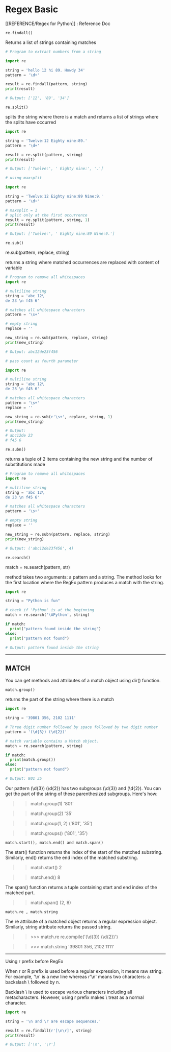 # Regex Basic

[[REFERENCE/Regex for Python]] : Reference Doc

`re.findall()`

Returns a list of strings containing matches

```python
# Program to extract numbers from a string

import re

string = 'hello 12 hi 89. Howdy 34'
pattern = '\d+'

result = re.findall(pattern, string) 
print(result)

# Output: ['12', '89', '34']
```

`re.split()`

splits the string where there is a match and returns a list of strings where the splits have occurred

```python
import re

string = 'Twelve:12 Eighty nine:89.'
pattern = '\d+'

result = re.split(pattern, string) 
print(result)

# Output: ['Twelve:', ' Eighty nine:', '.']
```

```python
# using maxsplit

import re

string = 'Twelve:12 Eighty nine:89 Nine:9.'
pattern = '\d+'

# maxsplit = 1
# split only at the first occurrence
result = re.split(pattern, string, 1) 
print(result)

# Output: ['Twelve:', ' Eighty nine:89 Nine:9.']
```

`re.sub()`

re.sub(pattern, replace, string)

returns a string where matched occurrences are replaced with content of <replace> variable

```python
# Program to remove all whitespaces
import re

# multiline string
string = 'abc 12\
de 23 \n f45 6'

# matches all whitespace characters
pattern = '\s+'

# empty string
replace = ''

new_string = re.sub(pattern, replace, string) 
print(new_string)

# Output: abc12de23f456
```

```python
# pass count as fourth parameter  

import re

# multiline string
string = 'abc 12\
de 23 \n f45 6'

# matches all whitespace characters
pattern = '\s+'
replace = ''

new_string = re.sub(r'\s+', replace, string, 1) 
print(new_string)

# Output:
# abc12de 23
# f45 6
```

`re.subn()`

returns a tuple of 2 items containing the new string and the number of substitutions made

```python
# Program to remove all whitespaces
import re

# multiline string
string = 'abc 12\
de 23 \n f45 6'

# matches all whitespace characters
pattern = '\s+'

# empty string
replace = ''

new_string = re.subn(pattern, replace, string) 
print(new_string)

# Output: ('abc12de23f456', 4)
```

`re.search()`

match = re.search(pattern, str)

method takes two arguments: a pattern and a string. The method looks for the first location where the RegEx pattern produces a match with the string.

```python
import re

string = "Python is fun"

# check if 'Python' is at the beginning
match = re.search('\APython', string)

if match:
  print("pattern found inside the string")
else:
  print("pattern not found")  

# Output: pattern found inside the string
```

---

## MATCH

You can get methods and attributes of a match object using dir() function.

`match.group()`

returns the part of the string where there is a match

```python
import re

string = '39801 356, 2102 1111'

# Three digit number followed by space followed by two digit number
pattern = '(\d{3}) (\d{2})'

# match variable contains a Match object.
match = re.search(pattern, string) 

if match:
  print(match.group())
else:
  print("pattern not found")

# Output: 801 35
```

Our pattern (\d{3}) (\d{2}) has two subgroups (\d{3}) and (\d{2}). You can get the part of the string of these parenthesized subgroups. Here's how:

> > match.group(1)
'801'

> > match.group(2)
'35'

> > match.group(1, 2)
('801', '35')

> > match.groups()
('801', '35')

`match.start(), match.end() and match.span()`

The start() function returns the index of the start of the matched substring. Similarly, end() returns the end index of the matched substring.

> > match.start()
2

> > match.end()
8

The span() function returns a tuple containing start and end index of the matched part.

> > match.span()
(2, 8)

`match.re , match.string`

The re attribute of a matched object returns a regular expression object. Similarly, string attribute returns the passed string.

> > \>>> match.re
re.compile('(\d{3}) (\d{2})')

> > \>>> match.string
'39801 356, 2102 1111'

---

Using r prefix before RegEx

When r or R prefix is used before a regular expression, it means raw string. For example, '\n' is a new line whereas r'\n' means two characters: a backslash \ followed by n.

Backlash \ is used to escape various characters including all metacharacters. However, using r prefix makes \ treat as a normal character.

```python
import re

string = '\n and \r are escape sequences.'

result = re.findall(r'[\n\r]', string) 
print(result)

# Output: ['\n', '\r']
```

